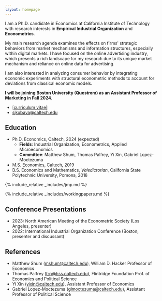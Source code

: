 ```yaml
---
layout: homepage
---
```


I am a Ph.D. candidate in Economics at California Institute of Technology with research interests in **Empirical Industrial Organization** and **Econometrics**. 

My main research agenda examines the effects on firms' strategic behaviors from market mechanisms and information structures, especially within digital markets. I have focused on the online advertising industry, which presents a rich landscape for my research due to its unique market mechanism and reliance on online data for advertising. 

I am also interested in analyzing consumer behavior by integrating economic experiments with structural econometric methods to account for deviations from classical economic models.

**I will be joining Boston University (Questrom) as an Assistant Professor of Marketing in Fall 2024.** 
- [[curriculum vitae]](assets/files/shunto-kobayashi-cv.pdf)
- <sjkobaya@caltech.edu>

## Education
- Ph.D. Economics, Caltech, 2024 (expected)
  - **Fields**: Industrial Organization, Econometrics, Applied Microeconomics
  - **Committee**: Matthew Shum, Thomas Palfrey, Yi Xin, Gabriel Lopez-Moctezuma 
- M.S. Economics, Caltech, 2019
- B.S. Economics and Mathematics, *Valedictorian*, California State Polytechnic University, Pomona, 2018

{% include_relative _includes/jmp.md %}

{% include_relative _includes/workingpapers.md %}

## Conference Presentations
- 2023: North American Meeting of the Econometric Society (Los Angeles, presenter)
- 2022: International Industrial Organization Conference (Boston, presenter and discussant)

## References
- Matthew Shum (<mshum@caltech.edu>), William D. Hacker Professor of Economics
- Thomas Palfrey (<trp@hss.caltech.edu>), Flintridge Foundation Prof. of Economics and Political Science
- Yi Xin (<yixin@caltech.edu>), Assistant Professor of Economics
- Gabriel Lopez-Moctezuma (<glmoctezuma@caltech.edu>),  Assistant Professor of Political Science

<!-- {% include_relative _includes/publications.md %} -->


<!-- {% include_relative _includes/services.md %} -->
